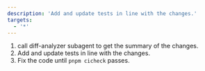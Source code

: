 ```yaml
---
description: 'Add and update tests in line with the changes.'
targets:
  - '*'
---
```


1. call diff-analyzer subagent to get the summary of the changes.
2. Add and update tests in line with the changes.
3. Fix the code until `pnpm cicheck` passes.
